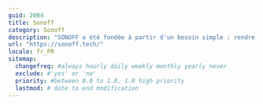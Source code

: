 ```yaml
---
guid: 2004
title: Sonoff
category: Sonoff
description: "SONOFF a été fondée à partir d'un besoin simple : rendre votre vie plus facile, intelligente et meilleure. Nous avons l'ambition de concevoir et de créer les produits intelligents les plus innovants de manière simple et abordable, y compris les commutateurs intelligents Wi-Fi DIY, le mur intelligent Wi-Fi. commutateurs, prises intelligentes Wi-Fi, éclairage intelligent Wi-Fi et autres accessoires pour vous offrir une maison intelligente."
url: "https://sonoff.tech/"
locale: fr_FR
sitemap:
  changefreq: #always hourly daily weekly monthly yearly never
  exclude: #'yes' or 'no'
  priority: #between 0.0 to 1.0, 1.0 high priority
  lastmod: # date to end modification
---
```

